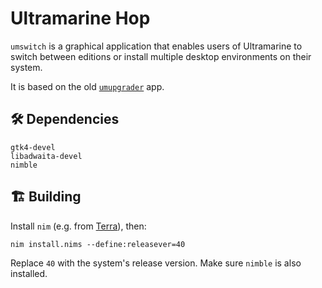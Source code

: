 # Ultramarine Hop

`umswitch` is a graphical application that enables users of Ultramarine to switch between editions
or install multiple desktop environments on their system.

It is based on the old [`umupgrader`](https://github.com/Ultramarine-Linux/umupgrader) app.

## 🛠️ Dependencies

```
gtk4-devel
libadwaita-devel
nimble
```

## 🏗️ Building

Install `nim` (e.g. from [Terra](https://terra.fyralabs.com)), then:
```
nim install.nims --define:releasever=40
```

Replace `40` with the system's release version. Make sure `nimble` is also installed.
